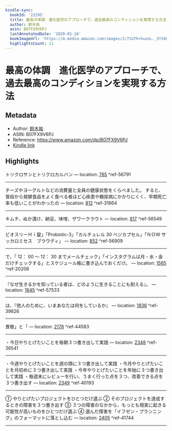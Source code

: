 ```yaml
---
kindle-sync:
  bookId: '22295'
  title: 最高の体調　進化医学のアプローチで、過去最高のコンディションを実現する方法
  author: 鈴木祐
  asin: B07FX9V6PJ
  lastAnnotatedDate: '2020-01-16'
  bookImageUrl: 'https://m.media-amazon.com/images/I/71UTh+huunL._SY160.jpg'
  highlightsCount: 11
---
```

# 最高の体調　進化医学のアプローチで、過去最高のコンディションを実現する方法
## Metadata
* Author: [鈴木祐](https://www.amazon.comundefined)
* ASIN: B07FX9V6PJ
* Reference: https://www.amazon.com/dp/B07FX9V6PJ
* [Kindle link](kindle://book?action=open&asin=B07FX9V6PJ)

## Highlights
トリクロサンとトリクロカルバン — location: [765](kindle://book?action=open&asin=B07FX9V6PJ&location=765) ^ref-56791

---
チーズやヨーグルトなどの消費量と全員の健康状態をくらべました。 すると、普段から発酵食品をよく食べる者ほど心疾患や糖尿病にかかりにくく、早期死亡率も低いことがわかったの — location: [812](kindle://book?action=open&asin=B07FX9V6PJ&location=812) ^ref-31664

---
キムチ、ぬか漬け、納豆、味噌、ザワークラウト — location: [817](kindle://book?action=open&asin=B07FX9V6PJ&location=817) ^ref-56549

---
ビオスリーＨｉ錠」「Probiotic-3」「カルチュレル 30 ベジカプセル」「ＮＯＷ サッカロミセス　ブラウディ」 — location: [852](kindle://book?action=open&asin=B07FX9V6PJ&location=852) ^ref-56909

---
で、「 12： 00 ～ 12： 30 までメールチェック」「インスタグラムは月・水・金だけチェックする」とスケジュール帳に書き込んでおくだけ。 — location: [1565](kindle://book?action=open&asin=B07FX9V6PJ&location=1565) ^ref-20208

---
『なぜ生きるかを知っている者は、どのように生きることにも耐える』。 — location: [1645](kindle://book?action=open&asin=B07FX9V6PJ&location=1645) ^ref-57533

---
は、『他人のために、いまあなたは何をしているか』 — location: [1836](kindle://book?action=open&asin=B07FX9V6PJ&location=1836) ^ref-39826

---
畏敬」と「 — location: [2178](kindle://book?action=open&asin=B07FX9V6PJ&location=2178) ^ref-44583

---
・今日やりとげたいことを毎朝３つ書き出して実践 — location: [2348](kindle://book?action=open&asin=B07FX9V6PJ&location=2348) ^ref-36541

---
・今週やりとげたいことを週の頭に３つ書き出して実践 ・今月やりとげたいことを月初めに３つ書き出して実践 ・今年やりとげたいことを年始に３つ書き出して実践 ・毎週末にレビューを行い、うまく行った点を３つ、改善できる点を３つ書き出す — location: [2349](kindle://book?action=open&asin=B07FX9V6PJ&location=2349) ^ref-40193

---
① やりとげたいプロジェクトをひとつだけ選ぶ ② そのプロジェクトを達成するときの障害を３つ書き出す ③ ３つの障害のなかから、もっとも現実に起きる可能性が高いものをひとつだけ選ぶ ④ 選んだ障害を「イフゼン・プランニング」のフォーマットに落とし込む — location: [2405](kindle://book?action=open&asin=B07FX9V6PJ&location=2405) ^ref-41744

---
